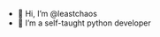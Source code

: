 - 👋 Hi, I’m @leastchaos
- 🌱 I’m a self-taught python developer
<!---
leastchaos/leastchaos is a ✨ special ✨ repository because its `README.md` (this file) appears on your GitHub profile.
You can click the Preview link to take a look at your changes.
--->
